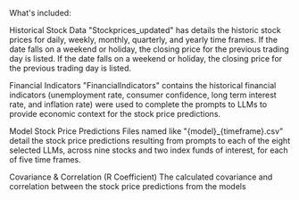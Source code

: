 What's included:

Historical Stock Data
"Stockprices_updated" has details the historic stock prices for daily, weekly, monthly, quarterly, and yearly time frames. If the date falls on a weekend or holiday, the closing price for the previous trading day is listed.
If the date falls on a weekend or holiday, the closing price for the previous trading day is listed.

Financial Indicators
"FinancialIndicators" contains the historical financial indicators (unemployment rate, consumer confidence, long term interest rate, and inflation rate) were used to complete the prompts to LLMs to provide economic context for the stock price predictions. 

Model Stock Price Predictions
Files named like "{model}_{timeframe}.csv" detail the stock price predictions resulting from prompts to  each of the eight selected LLMs, across nine stocks and two index funds of interest, for each of five time frames. 

Covariance & Correlation (R Coefficient)
The calculated covariance and correlation between the stock price predictions from the models

